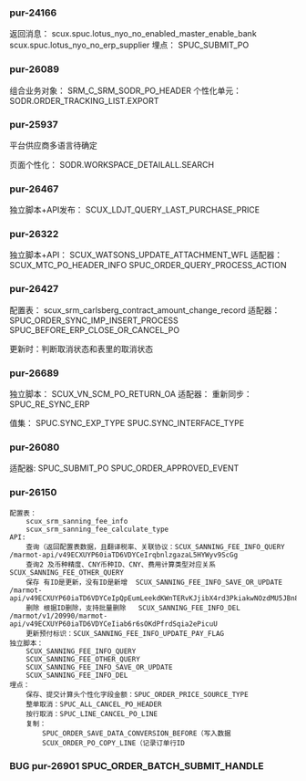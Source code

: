 ### pur-24166

返回消息：
	scux.spuc.lotus_nyo_no_enabled_master_enable_bank
	scux.spuc.lotus_nyo_no_erp_supplier
埋点：
	SPUC_SUBMIT_PO




### pur-26089

组合业务对象：
	SRM_C_SRM_SODR_PO_HEADER
个性化单元：
	SODR.ORDER_TRACKING_LIST.EXPORT


### pur-25937

平台供应商多语言待确定

页面个性化：
	  SODR.WORKSPACE_DETAILALL.SEARCH


### pur-26467

独立脚本+API发布：
	SCUX_LDJT_QUERY_LAST_PURCHASE_PRICE


### pur-26322

独立脚本+API：
	SCUX_WATSONS_UPDATE_ATTACHMENT_WFL
适配器：
	SCUX_MTC_PO_HEADER_INFO
	SPUC_ORDER_QUERY_PROCESS_ACTION


### pur-26427

配置表：
	scux_srm_carlsberg_contract_amount_change_record
适配器：
	SPUC_ORDER_SYNC_IMP_INSERT_PROCESS
	SPUC_BEFORE_ERP_CLOSE_OR_CANCEL_PO

更新时：判断取消状态和表里的取消状态


### pur-26689

独立脚本：
	SCUX_VN_SCM_PO_RETURN_OA
适配器：
	重新同步：SPUC_RE_SYNC_ERP

值集：
	SPUC.SYNC_EXP_TYPE
	SPUC.SYNC_INTERFACE_TYPE


### pur-26080

适配器:
	SPUC_SUBMIT_PO
	SPUC_ORDER_APPROVED_EVENT

### pur-26150

	配置表：
		scux_srm_sanning_fee_info
		scux_srm_sanning_fee_calculate_type
	API:
		查询（返回配置表数据，且翻译税率、关联协议：SCUX_SANNING_FEE_INFO_QUERY    /marmot-api/v49ECXUYP60iaTD6VDYCeIrqbnlzgazaL5HYWyv9ScGg
		查询2 及币种精度、CNY币种ID、CNY、费用计算类型对应关系 SCUX_SANNING_FEE_OTHER_QUERY
		保存 有ID是更新，没有ID是新增  SCUX_SANNING_FEE_INFO_SAVE_OR_UPDATE  /marmot-api/v49ECXUYP60iaTD6VDYCeIpQpEumLeekdKWnTERvKJjibX4rd3PkiakwNOzdMU5JBn8
		删除 根据ID删除，支持批量删除   SCUX_SANNING_FEE_INFO_DEL /marmot/v1/20990/marmot-api/v49ECXUYP60iaTD6VDYCeIiab6r6sOKdPfrdSqia2ePicuU
		更新预付标识：SCUX_SANNING_FEE_INFO_UPDATE_PAY_FLAG
	独立脚本：
		SCUX_SANNING_FEE_INFO_QUERY
		SCUX_SANNING_FEE_OTHER_QUERY
		SCUX_SANNING_FEE_INFO_SAVE_OR_UPDATE
		SCUX_SANNING_FEE_INFO_DEL
	埋点：
		保存、提交计算头个性化字段金额：SPUC_ORDER_PRICE_SOURCE_TYPE
		整单取消：SPUC_ALL_CANCEL_PO_HEADER
		按行取消：SPUC_LINE_CANCEL_PO_LINE
		复制：
			SPUC_ORDER_SAVE_DATA_CONVERSION_BEFORE（写入数据
			SCUX_ORDER_PO_COPY_LINE（记录订单行ID
		




### BUG pur-26901   SPUC_ORDER_BATCH_SUBMIT_HANDLE